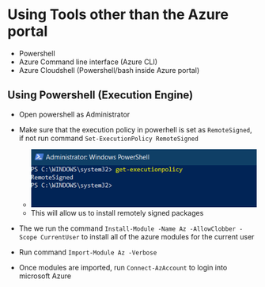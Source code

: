# Using Tools other than the Azure portal

- Powershell
- Azure Command line interface (Azure CLI)
- Azure Cloudshell (Powershell/bash inside Azure portal)

## Using Powershell (Execution Engine)

- Open powershell as Administrator
- Make sure that the execution policy in powerhell is set as `RemoteSigned`, if not run command `Set-ExecutionPolicy RemoteSigned`

  - ![execution policy](./images/59.PNG)
  - This will allow us to install remotely signed packages

- The we run the command `Install-Module -Name Az -AllowClobber -Scope CurrentUser` to install all of the azure modules for the current user
- Run command `Import-Module Az -Verbose`
- Once modules are imported, run `Connect-AzAccount` to login into microsoft Azure

